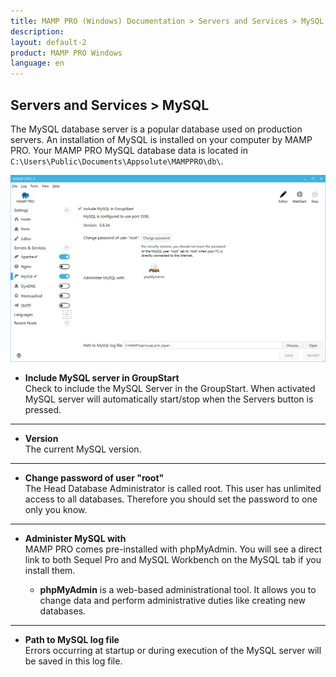 ```yaml
---
title: MAMP PRO (Windows) Documentation > Servers and Services > MySQL
description: 
layout: default-2
product: MAMP PRO Windows
language: en
---
```


## Servers and Services > MySQL

The MySQL database server is a popular database used on production servers. An installation of MySQL is installed on your computer by MAMP PRO. Your MAMP PRO MySQL database data is located in `C:\Users\Public\Documents\Appsolute\MAMPPRO\db\`.

![MAMP](/en/MAMP-PRO-Windows/Servers-and-Services/MySQL/MySQL.png)

*  **Include MySQL server in GroupStart**  
   Check to include the MySQL Server in the GroupStart. When activated MySQL server will automatically start/stop when the Servers button is pressed.

---

*  **Version**  
   The current MySQL version.

---

*  **Change password of user "root"**  
   The Head Database Administrator is called root. This user has unlimited access to all databases.
   Therefore you should set the password to one only you know.  

---

*  **Administer MySQL with**  
   MAMP PRO comes pre-installed with phpMyAdmin. You will see a direct link to both Sequel Pro and MySQL Workbench on the MySQL tab if you install them.

    *  **phpMyAdmin** is a web-based administrational tool. It allows you to change data and perform administrative duties
       like creating new databases.

---

*  **Path to MySQL log file**  
   Errors occurring at startup or during execution of the MySQL server will be saved in this log file.
